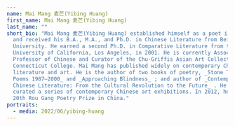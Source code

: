 ```yaml
---
name: Mai Mang 麦芒(Yibing Huang)
first_name: Mai Mang 麦芒(Yibing Huang)
last_name: ""
short_bio: "Mai Mang 麦芒(Yibing Huang) established himself as a poet in the 1980s
  and received his B.A., M.A., and Ph.D. in Chinese Literature from Beijing
  University. He earned a second Ph.D. in Comparative Literature from the
  University of California, Los Angeles, in 2001. He is currently Associate
  Professor of Chinese and Curator of the Chu-Griffis Asian Art Collection at
  Connecticut College. Mai Mang has published widely on contemporary Chinese
  literature and art. He is the author of two books of poetry, _Stone Turtle:
  Poems 1987–2000_ and _Approaching Blindness_ ; and author of _Contemporary
  Chinese Literature: From the Cultural Revolution to the Future_ . He has also
  curated a series of contemporary Chinese art exhibitions. In 2012, he won the
  20th Rou Gang Poetry Prize in China."
portraits:
  - media: 2022/06/yibing-huang
---
```

